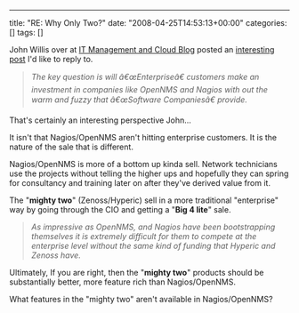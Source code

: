 ---
title: "RE: Why Only Two?"
date: "2008-04-25T14:53:13+00:00"
categories: []
tags: []

John Willis over at <a href="http://www.johnmwillis.com/">IT Management and Cloud Blog</a> posted an <a href="http://www.johnmwillis.com/nagios/why-only-two/">interesting post</a> I'd like to reply to.
<blockquote><em>The key question is will â€œEnterpriseâ€ customers make an investment in companies like OpenNMS and Nagios with out the warm and fuzzy that â€œSoftware Companiesâ€ provide.</em></blockquote>
That's certainly an interesting perspective John...

It isn't that Nagios/OpenNMS aren't hitting enterprise customers. It is the nature of the sale that is different.

Nagios/OpenNMS is more of a bottom up kinda sell. Network technicians use the projects without telling the higher ups and hopefully they can spring for consultancy and training later on after they've derived value from it.

The "<strong>mighty two</strong>" (Zenoss/Hyperic) sell in a more traditional "enterprise" way by going through the CIO and getting a "<strong>Big 4 lite</strong>" sale.
<blockquote><em>As impressive as OpenNMS, and Nagios have been bootstrapping themselves it is extremely difficult for them to compete at the enterprise level without the same kind of funding that Hyperic and Zenoss have.</em></blockquote>
Ultimately, If you are right, then the "<strong>mighty two</strong>" products should be substantially better, more feature rich than Nagios/OpenNMS.

What features in the "mighty two" aren't available in Nagios/OpenNMS?
